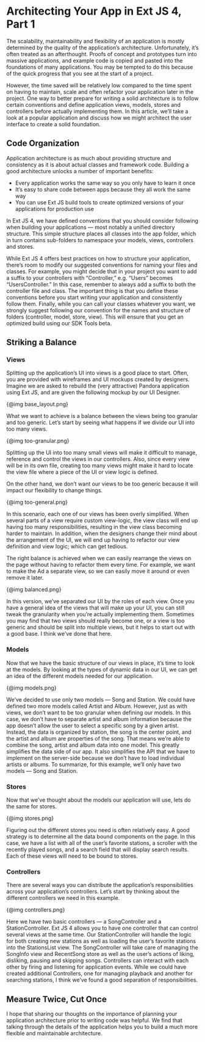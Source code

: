 # Architecting Your App in Ext JS 4, Part 1

The scalability, maintainability and flexibility of an application is mostly determined by the quality of the application’s architecture. Unfortunately, it’s often treated as an afterthought. Proofs of concept and prototypes turn into massive applications, and example code is copied and pasted into the foundations of many applications. You may be tempted to do this because of the quick progress that you see at the start of a project.

However, the time saved will be relatively low compared to the time spent on having to maintain, scale and often refactor your application later in the project. One way to better prepare for writing a solid architecture is to follow certain conventions and define application views, models, stores and controllers before actually implementing them. In this article, we’ll take a look at a popular application and discuss how we might architect the user interface to create a solid foundation.

## Code Organization

Application architecture is as much about providing structure and consistency as it is about actual classes and framework code. Building a good architecture unlocks a number of important benefits:

 - Every application works the same way so you only have to learn it once
 - It’s easy to share code between apps because they all work the same way
 - You can use Ext JS build tools to create optimized versions of your applications for production use

In Ext JS 4, we have defined conventions that you should consider following when building your applications — most notably a unified directory structure. This simple structure places all classes into the app folder, which in turn contains sub-folders to namespace your models, views, controllers and stores.

While Ext JS 4 offers best practices on how to structure your application, there’s room to modify our suggested conventions for naming your files and classes. For example, you might decide that in your project you want to add a suffix to your controllers with “Controller,” e.g. “Users” becomes “UsersController.” In this case, remember to always add a suffix to both the controller file and class. The important thing is that you define these conventions before you start writing your application and consistently follow them. Finally, while you can call your classes whatever you want, we strongly suggest following our convention for the names and structure of folders (controller, model, store, view). This will ensure that you get an optimized build using our SDK Tools beta.

## Striking a Balance

### Views

Splitting up the application’s UI into views is a good place to start. Often, you are provided with wireframes and UI mockups created by designers. Imagine we are asked to rebuild the (very attractive) Pandora application using Ext JS, and are given the following mockup by our UI Designer.

{@img base_layout.png}

What we want to achieve is a balance between the views being too granular and too generic. Let’s start by seeing what happens if we divide our UI into too many views.

{@img too-granular.png}

Splitting up the UI into too many small views will make it difficult to manage, reference and control the views in our controllers. Also, since every view will be in its own file, creating too many views might make it hard to locate the view file where a piece of the UI or view logic is defined.

On the other hand, we don’t want our views to be too generic because it will impact our flexibility to change things.

{@img too-general.png}

In this scenario, each one of our views has been overly simplified. When several parts of a view require custom view-logic, the view class will end up having too many responsibilities, resulting in the view class becoming harder to maintain. In addition, when the designers change their mind about the arrangement of the UI, we will end up having to refactor our view definition and view logic; which can get tedious.

The right balance is achieved when we can easily rearrange the views on the page without having to refactor them every time. For example, we want to make the Ad a separate view, so we can easily move it around or even remove it later.

{@img balanced.png}

In this version, we’ve separated our UI by the roles of each view. Once you have a general idea of the views that will make up your UI, you can still tweak the granularity when you’re actually implementing them. Sometimes you may find that two views should really become one, or a view is too generic and should be split into multiple views, but it helps to start out with a good base. I think we’ve done that here.

### Models

Now that we have the basic structure of our views in place, it’s time to look at the models. By looking at the types of dynamic data in our UI, we can get an idea of the different models needed for our application.

{@img models.png}

We’ve decided to use only two models — Song and Station. We could have defined two more models called Artist and Album. However, just as with views, we don’t want to be too granular when defining our models. In this case, we don’t have to separate artist and album information because the app doesn’t allow the user to select a specific song by a given artist. Instead, the data is organized by station, the song is the center point, and the artist and album are properties of the song. That means we’re able to combine the song, artist and album data into one model. This greatly simplifies the data side of our app. It also simplifies the API that we have to implement on the server-side because we don’t have to load individual artists or albums. To summarize, for this example, we’ll only have two models — Song and Station.

### Stores

Now that we’ve thought about the models our application will use, lets do the same for stores.

{@img stores.png}

Figuring out the different stores you need is often relatively easy. A good strategy is to determine all the data bound components on the page. In this case, we have a list with all of the user’s favorite stations, a scroller with the recently played songs, and a search field that will display search results. Each of these views will need to be bound to stores.

### Controllers

There are several ways you can distribute the application’s responsibilities across your application’s controllers. Let’s start by thinking about the different controllers we need in this example.

{@img controllers.png}

Here we have two basic controllers — a SongController and a StationController. Ext JS 4 allows you to have one controller that can control several views at the same time. Our StationController will handle the logic for both creating new stations as well as loading the user’s favorite stations into the StationsList view. The SongController will take care of managing the SongInfo view and RecentSong store as well as the user’s actions of liking, disliking, pausing and skipping songs. Controllers can interact with each other by firing and listening for application events. While we could have created additional Controllers, one for managing playback and another for searching stations, I think we’ve found a good separation of responsibilities.

## Measure Twice, Cut Once

I hope that sharing our thoughts on the importance of planning your application architecture prior to writing code was helpful. We find that talking through the details of the application helps you to build a much more flexible and maintainable architecture.